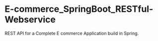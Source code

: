 # E-commerce_SpringBoot_RESTful-Webservice
REST API for a Complete E commerce  Application  build in Spring.
